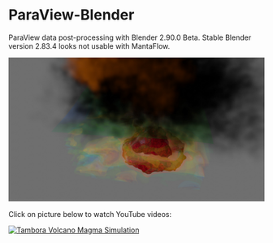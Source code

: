 # ParaView-Blender

ParaView data post-processing with Blender 2.90.0 Beta. Stable Blender version 2.83.4 looks not usable with MantaFlow.

![](Tambora/BlenderTamboraSimulation.jpg)

Click on picture below to watch YouTube videos:

[![Tambora Volcano Magma Simulation](https://img.youtube.com/vi/0rp30Ez1s1Y/hqdefault.jpg)](https://www.youtube.com/watch?v=0rp30Ez1s1Y)
